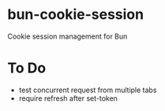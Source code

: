# bun-cookie-session

Cookie session management for Bun

# To Do

- test concurrent request from multiple tabs
- require refresh after set-token
